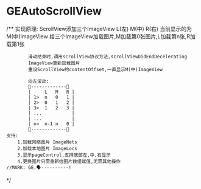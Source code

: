 # GEAutoScrollView
/**
    实现原理: ScrollView添加三个ImageView L(左) M(中) R(右)
            当前显示的为M(中)ImageView
            给三个ImageView加载图片,M加载第0张图片,L加载第n张,R加载第1张
            
            滑动结束时,调用scrollView协议方法,scrollViewDidEndDecelerating
            ImageView重新加载图片
            重设ScrollView的contentOffset,一直显示M(中)ImageView
 
            向左滚动:
            🌰-------------🌰
            |     L   M   R |
            | 1>  n   0   1 |
            | 2>  0   1   2 |
            | 3>  1   2   3 |
            | ...           |
            | ...           |
            | n>  n-1 n   0 |
            🌰-------------🌰
    支持:
        1.加载网络图片 ImageNets
        2.加载本地图片 ImageLocs
        3.显示pageControl,支持底部左,中,右显示
        4.更换图片只需重新给图片数组赋值,无需其他操作
    //MARK: GE.🗣----------!
 */
